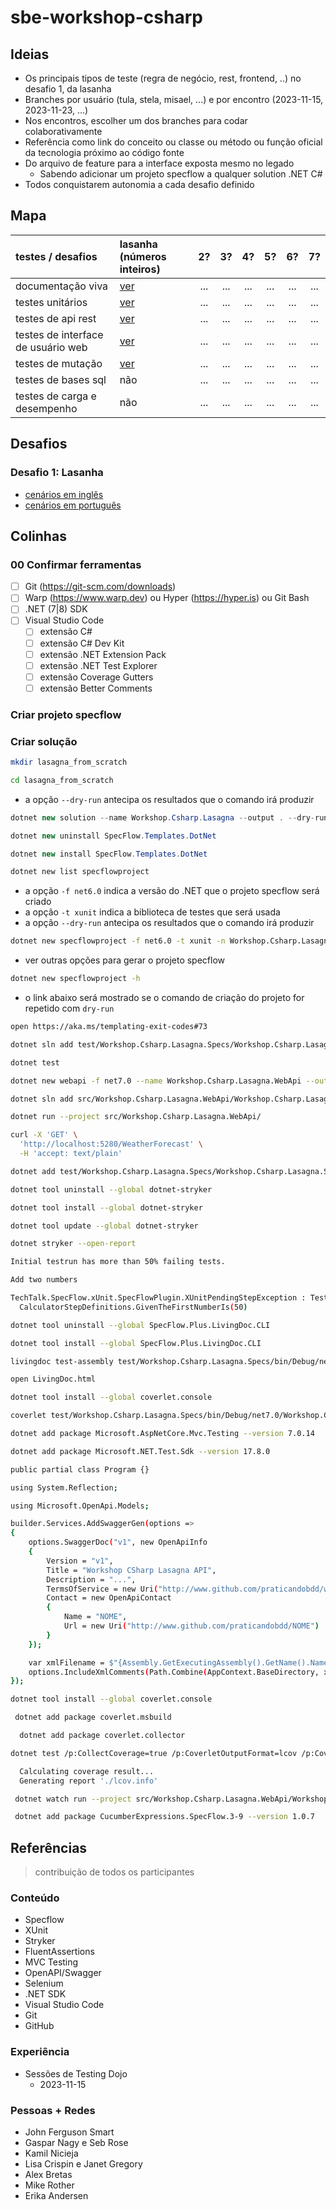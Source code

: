# sbe-workshop-csharp

## Ideias

* Os principais tipos de teste (regra de negócio, rest, frontend, ..) no desafio 1, da lasanha
* Branches por usuário (tula, stela, misael, ...) e por encontro (2023-11-15, 2023-11-23, ...)
* Nos encontros, escolher um dos branches para codar colaborativamente
* Referência como link do conceito ou classe ou método ou função oficial da tecnologia próximo ao código fonte
* Do arquivo de feature para a interface exposta mesmo no legado
  * Sabendo adicionar um projeto specflow a qualquer solution .NET C#
* Todos conquistarem autonomia a cada desafio definido

## Mapa

| testes / desafios | lasanha (números inteiros) | 2? | 3? | 4? | 5? | 6? | 7? |
| :-------------- | :--------------- | :---: | :---: | :---: | :---: | :---: | :---: |
| documentação viva |  [ver](#challenge1_livingdoc) | ... | ... | ... | ... | ... | ... |
| testes unitários |  [ver](#challenge1_unit) | ... | ... | ... | ... | ... | ... |
| testes de api rest | [ver](#challenge1_rest) | ... | ... | ... | ... | ... | ... |
| testes de interface de usuário web | [ver](#challenge1_web) | ... | ... | ... | ... | ... | ... |
| testes de mutação | [ver](#challenge1_mutation) | ... | ... | ... | ... | ... | ... |
| testes de bases sql | não | ... | ... | ... | ... | ... | ... |
| testes de carga e desempenho | não | ... | ... | ... | ... | ... | ... |

## Desafios

### Desafio 1: Lasanha

* [cenários em inglês](./estimate_lasagna_times.feature)
* [cenários em português](./estimar_tempos_de_lasanha.feature)
  
## Colinhas

### 00 Confirmar ferramentas

* [ ] Git (https://git-scm.com/downloads)
* [ ] Warp (https://www.warp.dev) ou Hyper (https://hyper.is) ou Git Bash
* [ ] .NET (7|8) SDK
* [ ] Visual Studio Code
  * [ ] extensão C#
  * [ ] extensão C# Dev Kit
  * [ ] extensão .NET Extension Pack
  * [ ] extensão .NET Test Explorer
  * [ ] extensão Coverage Gutters
  * [ ] extensão Better Comments

### Criar projeto specflow

### Criar solução

```bash
mkdir lasagna_from_scratch
```

```bash
cd lasagna_from_scratch
```

* a opção `--dry-run` antecipa os resultados que o comando irá produzir
  
```csharp
dotnet new solution --name Workshop.Csharp.Lasagna --output . --dry-run
```

```csharp
dotnet new uninstall SpecFlow.Templates.DotNet
```

```csharp
dotnet new install SpecFlow.Templates.DotNet
```

```bash
dotnet new list specflowproject
```

* a opção `-f net6.0` indica a versão do .NET que o projeto specflow será criado
* a opção `-t xunit` indica a biblioteca de testes que será usada
* a opção `--dry-run` antecipa os resultados que o comando irá produzir

```bash
dotnet new specflowproject -f net6.0 -t xunit -n Workshop.Csharp.Lasagna.Specs -o test/Workshop.Csharp.Lasagna.Specs --dry-run
```

* ver outras opções para gerar o projeto specflow
  
```bash
dotnet new specflowproject -h
```

* o link abaixo será mostrado se o comando de criação do projeto for repetido com `dry-run`
  
```bash
open https://aka.ms/templating-exit-codes#73
```

```bash
dotnet sln add test/Workshop.Csharp.Lasagna.Specs/Workshop.Csharp.Lasagna.Specs.csproj
```

```bash
dotnet test
```

```bash
dotnet new webapi -f net7.0 --name Workshop.Csharp.Lasagna.WebApi --output src/Workshop.Csharp.Lasagna.WebApi --dry-run
```

```bash
dotnet sln add src/Workshop.Csharp.Lasagna.WebApi/Workshop.Csharp.Lasagna.WebApi.csproj
```

```bash
dotnet run --project src/Workshop.Csharp.Lasagna.WebApi/ 
```

```bash
curl -X 'GET' \
  'http://localhost:5280/WeatherForecast' \
  -H 'accept: text/plain'
```

```bash
dotnet add test/Workshop.Csharp.Lasagna.Specs/Workshop.Csharp.Lasagna.Specs.csproj reference src/Workshop.Csharp.Lasagna.WebApi/Workshop.Csharp.Lasagna.WebApi.csproj
```

```bash
dotnet tool uninstall --global dotnet-stryker
```

```bash
dotnet tool install --global dotnet-stryker
```

```bash
dotnet tool update --global dotnet-stryker
```

```bash
dotnet stryker --open-report
```

```bash
Initial testrun has more than 50% failing tests.

Add two numbers

TechTalk.SpecFlow.xUnit.SpecFlowPlugin.XUnitPendingStepException : Test pending: One or more step definitions are not implemented yet.
  CalculatorStepDefinitions.GivenTheFirstNumberIs(50)
```

```bash
dotnet tool uninstall --global SpecFlow.Plus.LivingDoc.CLI
```

```bash
dotnet tool install --global SpecFlow.Plus.LivingDoc.CLI
```

```bash
livingdoc test-assembly test/Workshop.Csharp.Lasagna.Specs/bin/Debug/net7.0/Workshop.Csharp.Lasagna.Specs.dll -t test/Workshop.Csharp.Lasagna.Specs/bin/Debug/net7.0/TestExecution.json
```

```bash
open LivingDoc.html
```

```bash
dotnet tool install --global coverlet.console
```

```bash
coverlet test/Workshop.Csharp.Lasagna.Specs/bin/Debug/net7.0/Workshop.Csharp.Lasagna.Specs.dll --target "dotnet" --targetargs "test"
```

```bash
dotnet add package Microsoft.AspNetCore.Mvc.Testing --version 7.0.14
```

```bash
dotnet add package Microsoft.NET.Test.Sdk --version 17.8.0
```

```bash
public partial class Program {}
```

```bash
using System.Reflection;
```

```bash
using Microsoft.OpenApi.Models;
```

```bash
builder.Services.AddSwaggerGen(options =>
{
    options.SwaggerDoc("v1", new OpenApiInfo
    {
        Version = "v1",
        Title = "Workshop CSharp Lasagna API",
        Description = "...",
        TermsOfService = new Uri("http://www.github.com/praticandobdd/workshop/csharp/lasagna"),
        Contact = new OpenApiContact
        {
            Name = "NOME",
            Url = new Uri("http://www.github.com/praticandobdd/NOME")
        }
    });

    var xmlFilename = $"{Assembly.GetExecutingAssembly().GetName().Name}.xml";
    options.IncludeXmlComments(Path.Combine(AppContext.BaseDirectory, xmlFilename));
});
```


```bash
dotnet tool install --global coverlet.console
```
```bash
 dotnet add package coverlet.msbuild
```
```bash
  dotnet add package coverlet.collector
```

```bash
dotnet test /p:CollectCoverage=true /p:CoverletOutputFormat=lcov /p:CoverletOutput=./lcov.info ./test/Workshop.Csharp.Lasagna.Specs/
```


```bash
  Calculating coverage result...
  Generating report './lcov.info'
```

```bash
 dotnet watch run --project src/Workshop.Csharp.Lasagna.WebApi/Workshop.Csharp.Lasagna.WebApi.csproj
```

```bash
 dotnet add package CucumberExpressions.SpecFlow.3-9 --version 1.0.7
```

## Referências

> contribuição de todos os participantes

### Conteúdo

* Specflow
* XUnit
* Stryker
* FluentAssertions
* MVC Testing
* OpenAPI/Swagger
* Selenium
* .NET SDK
* Visual Studio Code
* Git
* GitHub
  
### Experiência

* Sessões de Testing Dojo
  * 2023-11-15

### Pessoas + Redes

* John  Ferguson Smart
* Gaspar Nagy e Seb Rose
* Kamil Nicieja
* Lisa Crispin e Janet Gregory
* Alex Bretas
* Mike Rother
* Erika Andersen